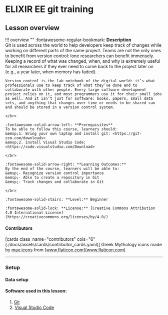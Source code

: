 # ELIXIR EE git training

## Lesson overview

!!! overview ""
    :fontawesome-regular-bookmark: **Description**  
    Git is used across the world to help developers keep track of changes while working on different parts of the same project. Teams are not the only ones to benefit from version control: lone researchers can benefit immensely. Keeping a record of what was changed, when, and why is extremely useful for all researchers if they ever need to come back to the project later on (e.g., a year later, when memory has faded).

    Version control is the lab notebook of the digital world: it’s what professionals use to keep track of what they’ve done and to collaborate with other people. Every large software development project relies on it, and most programmers use it for their small jobs as well. And it isn’t just for software: books, papers, small data sets, and anything that changes over time or needs to be shared can and should be stored in a version control system.
    
    </br>
    
    :fontawesome-solid-arrow-left: **Prerequisites**  
    To be able to follow this course, learners should:  
    &emsp;1. Bring your own laptop and install git: <https://git-scm.com/downloads>  
    &emsp;2. install Visual Studio Code: <https://code.visualstudio.com/Download>
    
    </br>
    
    :fontawesome-solid-arrow-right: **Learning Outcomes:**  
    By the end of the course, learners will be able to:  
    &emsp;- Recognize version control importance  
    &emsp;- Able to create a repository in Git  
    &emsp;- Track changes and collaborate in Git 
    
    </br>
    
    :fontawesome-solid-stairs: **Level:** Beginner
    
    :fontawesome-solid-lock: **License:** [Creative Commons Attribution 4.0 International License](https://creativecommons.org/licenses/by/4.0/)

#### Contributors

[cards class_name="contributors" cols="6"(./docs/assets/cards/contributor_cards.yaml)]
Greek Mythology icons made by [max.icons](https://www.flaticon.com/authors/maxicons) from [www.flaticon.com](www.flaticon.com)

---
### Setup

#### Data setup
<!-- TODO: add some test repo here -->

#### Software used in this lesson:  
&emsp;1. [Git](https://git-scm.com/downloads)  
&emsp;2. [Visual Studio Code](https://code.visualstudio.com/Download)


